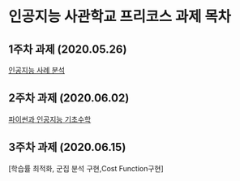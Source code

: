 # 인공지능 사관학교 프리코스 과제 목차

## 1주차 과제 (2020.05.26)
[인공지능 사례 분석](https://github.com/jeong-yerim4898/-AI-/blob/master/1%EC%A3%BC%EC%B0%A8_%EA%B3%BC%EC%A0%9C.ipynb)

## 2주차 과제 (2020.06.02)
[파이썬과 인공지능 기초수학](https://github.com/jeong-yerim4898/-AI-/blob/master/2%EC%A3%BC%EC%B0%A8%EA%B3%BC%EC%A0%9C.ipynb)

## 3주차 과제 (2020.06.15)
[학습률 최적화, 군집 분석 구현,Cost Function구현]
